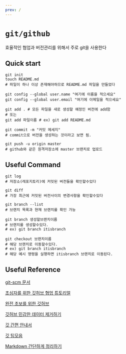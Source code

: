 ```yaml
---
prev: /
---
```

# `git/github`

효율적인 협업과 버전관리를 위해서 주로 git을 사용한다 

## Quick start

```shell
git init 
touch README.md 
# 파일이 하나 이상 존재해야하므로 README.md 파일을 만들었다

git config --global user.name "여기에 이름을 적으세요" 
git config --global user.email "여기에 이메일을 적으세요"  
```

```shell
git add . # 모든 파일을 새로 생성할 예정인 버전에 add함 
# 또는 
git add 파일이름 # ex) git add README.md

git commit -m "커밋 메세지" 
# commit으로 버전을 생성하는 것이라고 보면 됨. 

git push -u origin master
# github와 같은 원격저장소에 master 브랜치로 업로드
```

## Useful Command

```shell
git log 
# 저장소(레포지토리)에 커밋된 버전들을 확인할수있다

git diff 
# 가장 최근에 커밋된 버전사이의 변경사항을 확인할수있다

git branch --list
# 브랜치 목록과 현재 브랜치를 확인 가능

git branch 생성할브랜치이름
# 브랜치를 생성할수있다. 
# ex) git branch itisbranch

git checkout 브랜치이름
# 해당 브랜치로 이동할수있다. 
# ex) git branch itisbranch 
# 해당 예시 명령을 실행하면 itisbranch 브랜치로 이동된다.

```

## Useful Reference

[git-scm 문서](https://git-scm.com/book/ko/v2/%EC%8B%9C%EC%9E%91%ED%95%98%EA%B8%B0-%EB%B2%84%EC%A0%84-%EA%B4%80%EB%A6%AC%EB%9E%80%3F)

[초심자를 위한 깃허브 협업 튜토리얼](https://milooy.wordpress.com/2017/06/21/working-together-with-github-tutorial/
)

[완전 초보를 위한 깃허브](https://nolboo.kim/blog/2013/10/06/github-for-beginner/
)

[깃허브 민감한 데이터 제거하기](http://minsone.github.io/git/github-advanced-remove-sensitive-data)

[깃 간편 안내서](https://rogerdudler.github.io/git-guide/index.ko.html)

[깃 팁모음](https://github.com/mingrammer/git-tips
)

[Markdown 간단하게 정리하기](http://blog.eomdev.com/github/2015/12/11/github-markdown.html])
